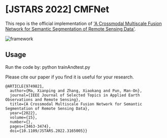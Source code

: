 # [JSTARS 2022] CMFNet

This repo is the official implementation of ['A Crossmodal Multiscale Fusion Network for Semantic Segmentation of Remote Sensing Data'](https://ieeexplore.ieee.org/abstract/document/9749821/).

![framework](https://github.com/sstary/SSRS/blob/main/docs/CMFNet.png)

## Usage
Run the code by: python trainAndtest.py

Please cite our paper if you find it is useful for your research.

```
@ARTICLE{9749821,
  author={Ma, Xianping and Zhang, Xiaokang and Pun, Man-On},
  journal={IEEE Journal of Selected Topics in Applied Earth Observations and Remote Sensing}, 
  title={A Crossmodal Multiscale Fusion Network for Semantic Segmentation of Remote Sensing Data}, 
  year={2022},
  volume={15},
  number={},
  pages={3463-3474},
  doi={10.1109/JSTARS.2022.3165005}}
  ```
